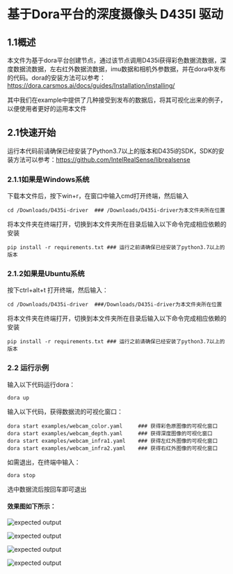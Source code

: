# 基于Dora平台的深度摄像头 D435I 驱动

## 1.1概述

本文件为基于dora平台创建节点，通过该节点调用D435i获得彩色数据流数据，深度数据流数据，左右红外数据流数据，imu数据和相机外参数据，并在dora中发布的代码。dora的安装方法可以参考：https://dora.carsmos.ai/docs/guides/Installation/installing/

其中我们在example中提供了几种接受到发布的数据后，将其可视化出来的例子，以便使用者更好的运用本文件

## 2.1快速开始
运行本代码前请确保已经安装了Python3.7以上的版本和D435i的SDK，SDK的安装方法可以参考：https://github.com/IntelRealSense/librealsense
### 2.1.1如果是Windows系统
下载本文件后，按下win+r，在窗口中输入cmd打开终端，然后输入
```
cd /Downloads/D435i-driver  ### /Downloads/D435i-driver为本文件夹所在位置
```
将本文件夹在终端打开，切换到本文件夹所在目录后输入以下命令完成相应依赖的安装
```
pip install -r requirements.txt ### 运行之前请确保已经安装了python3.7以上的版本
```
### 2.1.2如果是Ubuntu系统
按下ctrl+alt+t 打开终端，然后输入：
```
cd /Downloads/D435i-driver  ###/Downloads/D435i-driver为本文件夹所在位置
```
将本文件夹在终端打开，切换到本文件夹所在目录后输入以下命令完成相应依赖的安装
```angular2html
pip install -r requirements.txt ### 运行之前请确保已经安装了python3.7以上的版本
```
### 2.2 运行示例
输入以下代码运行dora：
```
dora up
```
输入以下代码，获得数据流的可视化窗口：
```
dora start examples/webcam_color.yaml     ### 获得彩色原图像的可视化窗口
dora start examples/webcam_depth.yaml     ### 获得深度图像的可视化窗口
dora start examples/webcam_infra1.yaml    ### 获得左红外图像的可视化窗口
dora start examples/webcam_infra2.yaml    ### 获得右红外图像的可视化窗口
```
如需退出，在终端中输入：
```angular2html
dora stop
```
选中数据流后按回车即可退出
#### 效果图如下所示：
![expected output](examples/images/color.png)

![expected output](examples/images/depth.png)

![expected output](examples/images/infra1.png)

![expected output](examples/images/infra2.png)